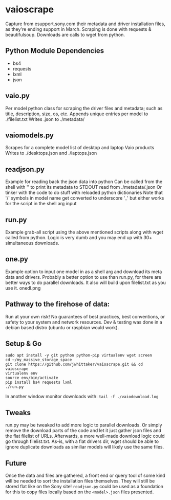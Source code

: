# vaioscrape
Capture from esupport.sony.com their metadata and driver installation files, as they're ending support in March.
Scraping is done with requests & beautifulsoup. Downloads are calls to wget from python.

## Python Module Dependencies
  * bs4
  * requests
  * lxml
  * json

## vaio.py
Per model python class for scraping the driver files and metadata; such as title, description, size, os, etc.
Appends unique entries per model to ./filelist.txt
Writes <modelname>.json to ./metadata/
## vaiomodels.py
Scrapes for a complete model list of desktop and laptop Vaio products
Writes to ./desktops.json and ./laptops.json
## readjson.py
Example for reading back the json data into python
Can be called from the shell with '<modelname>' to print its metadata to STDOUT read from ./metadata/<modelname>.json
Or tinker with the code to do stuff with reloaded python dictionaries
Note that '/' symbols in model name get converted to underscore '_' but either works for the script in the shell arg input
## run.py
Example grab-all script using the above mentioned scripts along with wget called from python. Logic is very dumb and you may end up with 30+ simultaneous downloads.
## one.py
Example option to input one model in as a shell arg and download its meta data and drivers. Probably a better option to use than run.py, for there are better ways to do parallel downloads. It also will build upon filelist.txt as you use it.
onedl.png

## Pathway to the firehose of data:
Run at your own risk! No guarantees of best practices, best conventions, or safety to your system and network resources.
Dev & testing was done in a debian based distro (ubuntu or raspbian would work).

## Setup & Go
```
sudo apt install -y git python python-pip virtualenv wget screen
cd ~/my_massive_storage_space
git clone https://github.com/jwhittaker/vaioscrape.git && cd vaioscrape
virtualenv env
source env/bin/activate
pip install bs4 requests lxml
./run.py
```
In another window monitor downloads with: `tail -f ./vaiodownload.log`

## Tweaks
run.py may be tweaked to add more logic to parallel downloads. Or simply remove the download parts of the code and let it just gather json files and the flat filelist of URLs. Afterwards, a more well-made download logic could go through filelist.txt. As-is, with a flat drivers dir, wget should be able to ignore duplicate downloads as similiar models will likely use the same files.

## Future
Once the data and files are gathered, a front end or query tool of some kind will be needed to sort the installation files themselves. They will still be stored flat like on the Sony site! `readjson.py` could be used as a foundation for this to copy files locally based on the `<model>.json` files presented.

